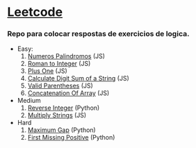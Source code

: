 # <a href='https://leetcode.com/problemset/all/'>Leetcode</a>
### Repo para colocar respostas de exercicios de logica.

- Easy:
    1. <a href='https://leetcode.com/problems/palindrome-number/'>Numeros Palindromos</a> (JS)
    2. <a href='https://leetcode.com/problems/roman-to-integer/'>Roman to Integer</a> (JS)
    3. <a href='https://leetcode.com/problems/plus-one/'>Plus One</a> (JS)
    4. <a href='https://leetcode.com/problems/calculate-digit-sum-of-a-string/'>Calculate Digit Sum of a String</a> (JS)
    5. <a href='https://leetcode.com/problems/valid-parentheses/'>Valid Parentheses</a> (JS)
    6. <a href='https://leetcode.com/problems/concatenation-of-array/'>Concatenation Of Array</a> (JS)
- Medium
    1. <a href='https://leetcode.com/problems/reverse-integer/'>Reverse Integer</a> (Python)
    2. <a href='https://leetcode.com/problems/multiply-strings/'>Multiply Strings</a> (JS)
- Hard
    1. <a href='https://leetcode.com/problems/maximum-gap/'>Maximum Gap</a> (Python)
    2. <a href='https://leetcode.com/problems/first-missing-positive'>First Missing Positive</a> (Python)